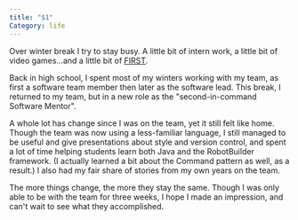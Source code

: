 ```yaml
---
title: "$1"
Category: life
---
```


Over winter break I try to stay busy. A little bit of intern work, a little bit of video games...and a little bit of [FIRST].

Back in high school, I spent most of my winters working with my team, as first a software team member then later as the software lead. This break, I returned to my team, but in a new role as the "second-in-command Software Mentor".

A whole lot has change since I was on the team, yet it still felt like home. Though the team was now using a less-familiar language, I still managed to be useful and give presentations about style and version control, and spent a lot of time helping students learn both Java and the RobotBuilder framework. (I actually learned a bit about the Command pattern as well, as a result.) I also had my fair share of stories from my own years on the team.

The more things change, the more they stay the same. Though I was only able to be with the team for three weeks, I hope I made an impression, and can't wait to see what they accomplished.

[FIRST]: http://www.usfirst.org/
